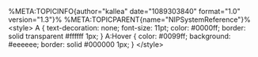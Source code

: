 %META:TOPICINFO{author=\"kallea\" date=\"1089303840\" format=\"1.0\"
version=\"1.3\"}% %META:TOPICPARENT{name=\"NIPSystemReference\"}%
\<style\> A { text-decoration: none; font-size: 11pt; color: \#0000ff;
border: solid transparent \#ffffff 1px; } A:Hover { color: \#0099ff;
background: \#eeeeee; border: solid \#000000 1px; } \</style\>
